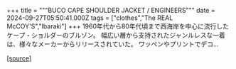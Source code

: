 +++
title = """BUCO CAPE SHOULDER JACKET / ENGINEERS"""
date = 2024-09-27T05:50:41.000Z
tags = ["clothes","The REAL McCOY'S","Ibaraki"]
+++
1960年代から80年代頃まで西海岸を中心に流行したケープ・ショルダーのブルゾン。 幅広い層から支持されたジャンルレスな一着は、様々なメーカーからリリースされていた。 ワッペンやプリントでデコ...

[[source]](https://the-realmccoys.ocnk.net/product/1458)
